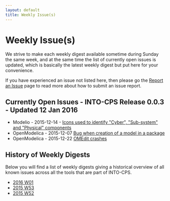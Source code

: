 ```yaml
---
layout: default
title: Weekly Issue(s)
---
```


# Weekly Issue(s)
We strive to make each weekly digest available sometime during Sunday the same
week, and at the same time the list of currently open issues is updated, which
is basically the latest weekly digest but put here for your convenience.

If you have experienced an issue not listed here, then please go the [Report an Issue](../report-an-issue.html)
page to read more about how to submit an issue report.


## Currently Open Issues - INTO-CPS Release 0.0.3 - Updated 12 Jan 2016

* Modelio - 2015-12-14 - [Icons used to identify "Cyber", "Sub-system" and "Physical" components](http://forge.modelio.org/issues/266)
* OpenModelica - 2015-12-07 [Bug when creation of a model in a package](https://trac.openmodelica.org/OpenModelica/ticket/3585)
* OpenModelica - 2015-12-22 [OMEdit crashes](https://trac.openmodelica.org/OpenModelica/ticket/3606)


## History of Weekly Digests

Below you will find a list of weekly digests giving a historical overview of
all known issues across all the tools that are part of INTO-CPS.

* [2016 W01](2016-W01.html)
* [2015 W53](2015-W53.html)
* [2015 W52](2015-W52.html)
